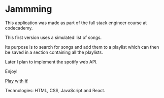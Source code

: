 # Jammming

This application was made as part of the full stack engineer course at codecademy.

This first version uses a simulated list of songs.

Its purpose is to search for songs and add them to a playlist which can then be saved in a section containing all the playlists.

Later I plan to implement the spotify web API.

Enjoy!

[Play with it!](https://rui775.github.io/jammming-byRui/) 

Technologies: HTML, CSS, JavaScript and React. 
